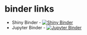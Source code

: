 # binder links
* Shiny Binder - [![Shiny Binder](https://mybinder.org/badge_logo.svg)](https://mybinder.org/v2/gh/Hemasivakumar89/Shiny-app-repo/main?urlpath=shiny)
* Jupyter Binder - [![Jupyter Binder](https://mybinder.org/badge_logo.svg)](https://mybinder.org/v2/gh/Hemasivakumar89/Shiny-app-repo/main?urlpath=lab)


